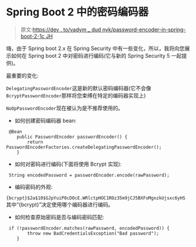 # Spring Boot 2 中的密码编码器

> 原文:[https://dev . to/vadym _ dud nyk/password-encoder-in-spring-boot-2-1c JH](https://dev.to/vadym_dudnyk/password-encoder-in-spring-boot-2-1cjh)

嗨，由于 Spring boot 2.x 在 Spring Security 中有一些变化，所以，我将向您展示如何在 Spring boot 2 中对密码进行编码(它与新的 Spring Security 5 一起提供)。

最重要的变化:

`DelegatingPasswordEncoder`这是新的默认密码编码器(它不会像`BcryptPasswordEncoder`那样将您束缚在特定的编码器实现上)

`NoOpPasswordEncoder`现在被认为是不推荐使用的。

*   如何创建密码编码器 bean:

```
 @Bean
    public PasswordEncoder passwordEncoder() {
        return PasswordEncoderFactories.createDelegatingPasswordEncoder();
    } 
```

*   如何对密码进行编码(下面将使用 Bcrypt 实现):

```
 String encodedPassword = passwordEncoder.encode(rawPassword); 
```

*   编码密码的外观:

`{bcrypt}$2a$10$GJpYuiP0cDOcE.WRlctpHOC1ROz35m9jCJ5BXFoMgnzkUjsxc6yHS`
其中“{bcrypt}”决定使用哪个编码器进行编码。

*   如何检查原始密码是否与编码密码匹配:

```
 if (!passwordEncoder.matches(rawPassword, encodedPassword)) {
        throw new BadCredentialsException("Bad password");
    } 
```